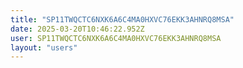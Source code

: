 ```yaml
---
title: "SP11TWQCTC6NXK6A6C4MA0HXVC76EKK3AHNRQ8MSA"
date: 2025-03-20T10:46:22.952Z
user: SP11TWQCTC6NXK6A6C4MA0HXVC76EKK3AHNRQ8MSA
layout: "users"
---
```

    